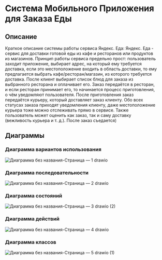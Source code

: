 # Система Мобильного Приложения для Заказа Еды

## Описание

Краткое описание системы работы сервиса Яндекс. Еда:
Яндекс. Еда - сервис для доставки готовой еды из кафе
и ресторанов или продуктов из магазинов. Принцип работы сервиса предельно
прост: пользователь заходит приложение, выбирает адрес, на который ему
требуется доставка, если это местоположение входить в область доставки, то ему предлагается
выбрать кафе/ресторан/магазин, из которого требуется доставка. После клиент
выбирает список блюд для заказа из выбранного ресторана и оплачивает его. Заказ
передаётся в ресторан, и если ресторан принимает его, то начинается процесс приготовления,
о чём уведомляют пользователя. После приготовления заказ передаётся курьеру,
который доставляет заказ клиенту. Обо всех статусах заказа приходят уведомления
клиенту, даже местоположение курьера тоже можно отслеживать прямо в сервисе.
Также пользователь может оценить как заказ, так и саму доставку (вежливость
курьера и т. д.). После заказ съедается)

## Диаграммы

### Диаграмма вариантов использования
![Диаграмма без названия-Страница — 1 drawio](https://github.com/creativedak/tz3/assets/167773209/aade3eff-8fea-436e-a9b1-dab1c56189a3)

### Диаграмма последовательности
![Диаграмма без названия-Страница — 2 drawio](https://github.com/creativedak/tz3/assets/167773209/7ce559a1-09df-4549-8c37-c492735e2dd8)

### Диаграмма состояний
![Диаграмма без названия-Страница — 3 drawio (2)](https://github.com/creativedak/tz3/assets/167773209/8acba731-f6f3-46d1-8cd5-3f5af4c6341c)

### Диаграмма действий
![Диаграмма без названия-Страница — 4 drawio](https://github.com/creativedak/tz3/assets/167773209/fd97e845-daea-4a82-a3c9-f70002c7732c)

### Диаграмма классов
![Диаграмма без названия-Страница — 5 drawio (1)](https://github.com/creativedak/tz3/assets/167773209/6d7a0414-8735-4ae6-a7f1-6aba1e886d85)

